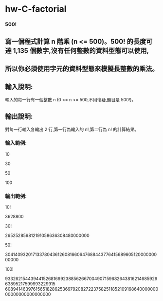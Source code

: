 # hw-C-factorial

### 500!

## 寫一個程式計算 n 階乘 (n <= 500)。500! 的長度可達 1,135 個數字,沒有任何整數的資料型態可以使用,
## 所以你必須使用字元的資料型態來模擬長整數的乘法。

## 輸入說明:
輸入的每一行有一個整數 n (0 <= n <= 500,不用懷疑,題目是 500!)。
## 輸出說明:
對每一行輸入各輸出 2 行,第一行為輸入的 n!,第二行為 n! 的計算結果。

### 輸入範例:
10

30

50

100
### 輸出範例:
10!

3628800

30!

265252859812191058636308480000000

50!

30414093201713378043612608166064768844377641568960512000000000000

100!

93326215443944152681699238856266700490715968264381621468592963895217599993229915
608941463976156518286253697920827223758251185210916864000000000000000000000000
